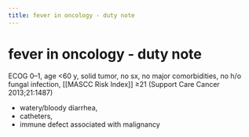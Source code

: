 ```yaml
---
title: fever in oncology - duty note
---
```

# fever in oncology - duty note

ECOG 0–1, age <60 y, solid tumor, no sx, no major comorbidities, no h/o fungal infection, [[MASCC Risk Index]] ≥21 (Support Care Cancer 2013;21:1487)
- watery/bloody diarrhea,
- catheters,
- immune defect associated with malignancy
